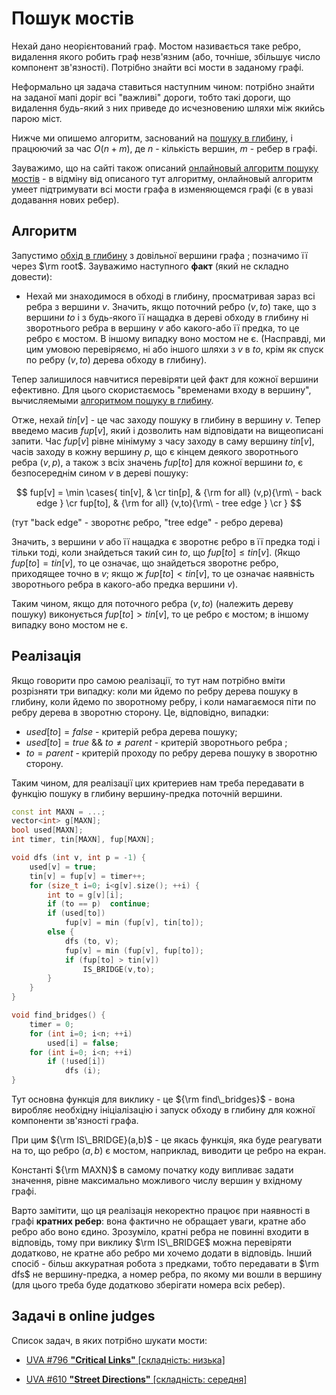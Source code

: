 # Пошук мостів

Нехай дано неорієнтований граф. Мостом називається таке ребро, видалення якого робить граф незв'язним (або, точніше, збільшує число компонент зв'язності). Потрібно знайти всі мости в заданому графі.

Неформально ця задача ставиться наступним чином: потрібно знайти на заданої мапі доріг всі "важливі" дороги, тобто такі дороги, що видалення будь-який з них приведе до исчезновению шляхи між якийсь парою міст.

Нижче ми опишемо алгоритм, заснований на [пошуку в глибину](dfs), і працюючий за час $O(n+m)$, де $n$ - кількість вершин, $m$ - ребер в графі.

Зауважимо, що на сайті також описаний [онлайновый алгоритм пошуку мостів](bridge_searching_online) - в відміну від описаного тут алгоритму, онлайновый алгоритм умеет підтримувати всі мости графа в изменяющемся графі (є в увазі додавання нових ребер).

## Алгоритм

Запустимо [обхід в глибину](dfs) з довільної вершини графа ; позначимо її через $\rm root$. Зауважимо наступного **факт** (який не складно довести):

* Нехай ми знаходимося в обході в глибину, просматривая зараз всі ребра з вершини $v$. Значить, якщо поточний ребро $(v,to)$ таке, що з вершини $to$ і з будь-якого її нащадка в дереві обходу в глибину ні зворотнього ребра в вершину $v$ або какого-або її предка, то це ребро є мостом. В іншому випадку воно мостом не є. (Насправді, ми цим умовою перевіряємо, ні або іншого шляхи з $v$ в $to$, крім як спуск по ребру $(v,to)$ дерева обходу в глибину).

Тепер залишилося навчитися перевіряти цей факт для кожної вершини ефективно. Для цього скористаємось "временами входу в вершину", вычисляемыми [алгоритмом пошуку в глибину](dfs).

Отже, нехай $tin[v]$ - це час заходу пошуку в глибину в вершину $v$. Тепер введемо масив $fup[v]$, який і дозволить нам відповідати на вищеописані запити. Час $fup[v]$ рівне мінімуму з часу заходу в саму вершину $tin[v]$, часів заходу в кожну вершину $p$, що є кінцем деякого зворотнього ребра $(v,p)$, а також з всіх значень $fup[to]$ для кожної вершини $to$, є безпосереднім сином $v$ в дереві пошуку:

$$
fup[v] = \min \cases{
tin[v], & \cr
tin[p], & {\rm for all} (v,p){\rm\ - back edge } \cr
fup[to], & {\rm for all} (v,to){\rm\ - tree edge } \cr
}
$$

(тут "back edge" - зворотнє ребро, "tree edge" - ребро дерева)

Значить, з вершини $v$ або її нащадка є зворотнє ребро в її предка тоді і тільки тоді, коли знайдеться такий син $to$, що $fup[to] \le tin[v]$. (Якщо $fup[to] = tin[v]$, то це означає, що знайдеться зворотнє ребро, приходящее точно в $v$; якщо ж $fup[to] < tin[v]$, то це означає наявність зворотнього ребра в какого-або предка вершини $v$).

Таким чином, якщо для поточного ребра $(v,to)$ (належить дереву пошуку) виконується $fup[to] > tin[v]$, то це ребро є мостом; в іншому випадку воно мостом не є.

## Реалізація

Якщо говорити про самою реалізації, то тут нам потрібно вміти розрізняти три випадку: коли ми йдемо по ребру дерева пошуку в глибину, коли йдемо по зворотному ребру, і коли намагаємося піти по ребру дерева в зворотню сторону. Це, відповідно, випадки:

* $used[to]=false$ - критерій ребра дерева пошуку;
* $used[to]=true\ \&\&\ to \ne parent$ - критерій зворотнього ребра ;
* $to=parent$ - критерій проходу по ребру дерева пошуку в зворотню сторону.

Таким чином, для реалізації цих критериев нам треба передавати в функцію пошуку в глибину вершину-предка поточній вершини.

<!--- TODO: specify code snippet id -->
``` cpp
const int MAXN = ...;
vector<int> g[MAXN];
bool used[MAXN];
int timer, tin[MAXN], fup[MAXN];

void dfs (int v, int p = -1) {
    used[v] = true;
    tin[v] = fup[v] = timer++;
    for (size_t i=0; i<g[v].size(); ++i) {
        int to = g[v][i];
        if (to == p)  continue;
        if (used[to])
            fup[v] = min (fup[v], tin[to]);
        else {
            dfs (to, v);
            fup[v] = min (fup[v], fup[to]);
            if (fup[to] > tin[v])
                IS_BRIDGE(v,to);
        }
    }
}

void find_bridges() {
    timer = 0;
    for (int i=0; i<n; ++i)
        used[i] = false;
    for (int i=0; i<n; ++i)
        if (!used[i])
            dfs (i);
}
```

Тут основна функція для виклику - це ${\rm find\_bridges}$ - вона виробляє необхідну ініціалізацію і запуск обходу в глибину для кожної компоненти зв'язності графа.

При цим ${\rm IS\_BRIDGE}(a,b)$ - це якась функція, яка буде реагувати на то, що ребро $(a,b)$ є мостом, наприклад, виводити це ребро на екран.

Константі ${\rm MAXN}$ в самому початку коду випливає задати значення, рівне максимально можливого числу вершин у вхідному графі.

Варто замітити, що ця реалізація некоректно працює при наявності в графі **кратних ребер**: вона фактично не обращает уваги, кратне або ребро або воно єдино. Зрозуміло, кратні ребра не повинні входити в відповідь, тому при виклику $\rm IS\_BRIDGE$ можна перевіряти додатково, не кратне або ребро ми хочемо додати в відповідь. Інший спосіб - більш аккуратная робота з предками, тобто передавати в $\rm dfs$ не вершину-предка, а номер ребра, по якому ми вошли в вершину (для цього треба буде додатково зберігати номера всіх ребер).

## Задачі в online judges

Список задач, в яких потрібно шукати мости:

* [UVA #796 **"Critical Links"** [складність: низька]](http://uva.onlinejudge.org/index.php?option=com_onlinejudge&Itemid=8&page=show_problem&problem=737)

* [UVA #610 **"Street Directions"** [складність: середня]](http://uva.onlinejudge.org/index.php?option=onlinejudge&page=show_problem&problem=551)
